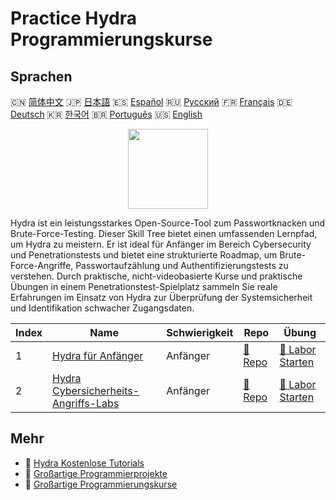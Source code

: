 # Practice Hydra Programmierungskurse

## Sprachen

🇨🇳 [简体中文](README_zh.md) 🇯🇵 [日本語](README_ja.md) 🇪🇸 [Español](README_es.md) 🇷🇺 [Русский](README_ru.md) 🇫🇷 [Français](README_fr.md) 🇩🇪 [Deutsch](README_de.md) 🇰🇷 [한국어](README_ko.md) 🇧🇷 [Português](README_pt.md) 🇺🇸 [English](README.md) 

<div align="center">
<img width="128px" src="https://file.labex.io/path/fqzGODJFWPbL.png">
</div>

Hydra ist ein leistungsstarkes Open-Source-Tool zum Passwortknacken und Brute-Force-Testing. Dieser Skill Tree bietet einen umfassenden Lernpfad, um Hydra zu meistern. Er ist ideal für Anfänger im Bereich Cybersecurity und Penetrationstests und bietet eine strukturierte Roadmap, um Brute-Force-Angriffe, Passwortaufzählung und Authentifizierungstests zu verstehen. Durch praktische, nicht-videobasierte Kurse und praktische Übungen in einem Penetrationstest-Spielplatz sammeln Sie reale Erfahrungen im Einsatz von Hydra zur Überprüfung der Systemsicherheit und Identifikation schwacher Zugangsdaten.

|   Index | Name                                                                                                | Schwierigkeit   | Repo                                                                     | Übung                                                                           |
|---------|-----------------------------------------------------------------------------------------------------|-----------------|--------------------------------------------------------------------------|---------------------------------------------------------------------------------|
|       1 | [Hydra für Anfänger](https://labex.io/de/courses/hydra-for-beginners)                               | Anfänger        | [🔗 Repo](https://github.com/labex-labs/hydra-for-beginners)             | [🚀 Labor Starten](https://labex.io/de/courses/hydra-for-beginners)             |
|       2 | [Hydra Cybersicherheits-Angriffs-Labs](https://labex.io/de/courses/hydra-cybersecurity-attack-labs) | Anfänger        | [🔗 Repo](https://github.com/labex-labs/hydra-cybersecurity-attack-labs) | [🚀 Labor Starten](https://labex.io/de/courses/hydra-cybersecurity-attack-labs) |

## Mehr

- 🔗 [Hydra Kostenlose Tutorials](https://github.com/labex-labs/hydra-free-tutorials)
- 🔗 [Großartige Programmierprojekte](https://github.com/labex-labs/awesome-programming-projects)
- 🔗 [Großartige Programmierungskurse](https://github.com/labex-labs/awesome-programming-courses)

